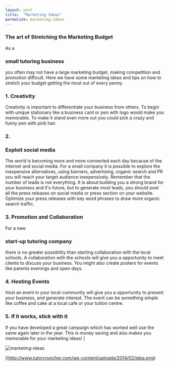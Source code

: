 ```yaml
---
layout: post
title:  "Marketing Ideas"
permalink: marketing-ideas
---
```

### The art of Stretching the Marketing Budget

As a 

### small tutoring business

you often may not have a large marketing budget, making competition and promotion difficult. Here we have some marketing ideas and tips on how to stretch your budget getting the most out of every penny. 

### 1\. Creativity

Creativity is important to differentiate your business from others. To begin with unique stationary like a business card or pen with logo would make you memorable. To make it stand even more out you could pick a crazy and funny pen with pink hair. 

### 2\.

### Exploit social media

The world is becoming more and more connected each day because of the internet and social media. For a small company it is possible to explore the inexpensive alternatives, using banners, advertising, organic search and PR you will reach your target audience inexpensively. Remember that the number of leads is not everything. It is about building you a strong brand for your business and it's future, but to generate most leads, you should post all the press releases on social media or press section on your website. Optimize your press releases with key word phrases to draw more organic search traffic. 

### 3\. Promotion and Collaboration

For a new 

### start-up tutoring company

there is no greater possibility than starting collaboration with the local schools. A collaboration with the schools will give you a opportunity to meet clients to discuss your business. You might also create posters for events like parents evenings and open days. 

### 4\. Hosting Events

Host an event in your local community will give you a opportunity to present your business, and generate interest. The event can be something simple like coffee and cake at a local cafe or your tuition centre. 

### 5\. If it works, stick with it

If you have developed a great campaign which has worked well use the same again later in the year. This is money saving and also makes you memorable for your marketing ideas! [

![marketing-ideas](http://www.tutorcruncher.com/wp-content/uploads/2014/02/idea.png)

](http://www.tutorcruncher.com/wp-content/uploads/2014/02/idea.png)
